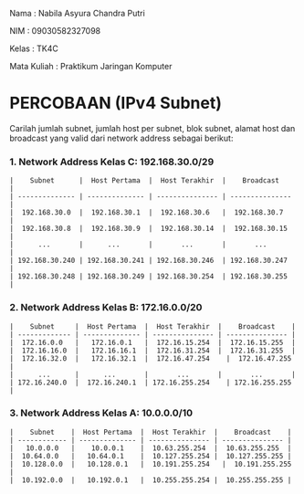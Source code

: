 Nama : Nabila Asyura Chandra Putri

NIM : 09030582327098

Kelas : TK4C

Mata Kuliah : Praktikum Jaringan Komputer

# PERCOBAAN (IPv4 Subnet)
Carilah jumlah subnet, jumlah host per subnet, blok subnet, alamat host dan broadcast yang valid dari network address sebagai berikut:

### 1. Network Address Kelas C: 192.168.30.0/29
```
|    Subnet      |  Host Pertama  |  Host Terakhir  |    Broadcast    |
| -------------- | -------------- | --------------- | --------------- |
|  192.168.30.0  |  192.168.30.1  |  192.168.30.6   |  192.168.30.7   |
|  192.168.30.8  |  192.168.30.9  |  192.168.30.14  |  192.168.30.15  |
|      ...       |      ...       |       ...       |       ...       |
| 192.168.30.240 | 192.168.30.241 | 192.168.30.246	| 192.168.30.247  |
| 192.168.30.248 | 192.168.30.249 | 192.168.30.254	| 192.168.30.255  |
```

### 2. Network Address Kelas B: 172.16.0.0/20
```
|    Subnet     |  Host Pertama  |  Host Terakhir  |    Broadcast    |
| ------------- | -------------- | --------------- | --------------- |
|  172.16.0.0   |   172.16.0.1   |  172.16.15.254  |  172.16.15.255  |
|  172.16.16.0  |  	172.16.16.1  |  172.16.31.254  |  172.16.31.255  |
|  172.16.32.0  |   172.16.32.1  |  172.16.47.254	 | 	172.16.47.255  |
|      ...      |      ...       |       ...       |       ...       |
| 172.16.240.0  |  172.16.240.1  | 172.16.255.254	 | 172.16.255.255  |
```

### 3. Network Address Kelas A: 10.0.0.0/10
```
|    Subnet    |  Host Pertama  |  Host Terakhir  |    Broadcast    |
| ------------ | -------------- | --------------- | --------------- |
|   10.0.0.0   |    10.0.0.1    |  10.63.255.254  |  10.63.255.255  |
|  10.64.0.0   |   10.64.0.1    |  10.127.255.254 |  10.127.255.255 |
|  10.128.0.0  |   10.128.0.1   |  10.191.255.254	|  10.191.255.255 |
|  10.192.0.0  |   10.192.0.1   |  10.255.255.254 |  10.255.255.255 |
```
